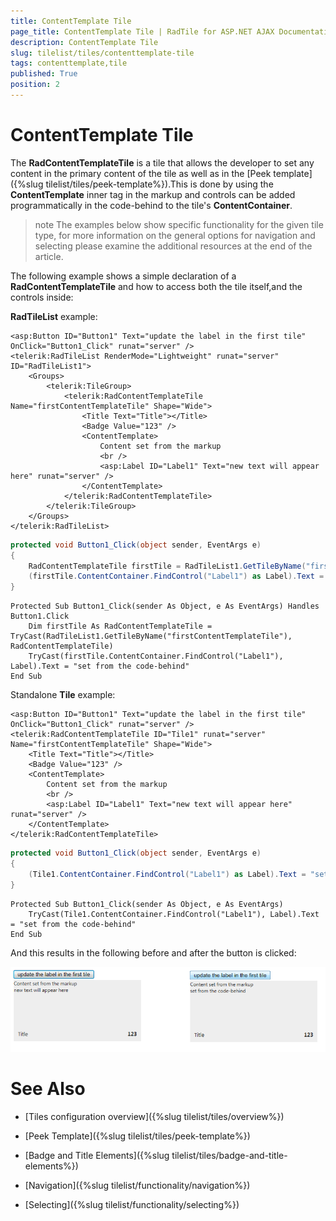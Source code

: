 ```yaml
---
title: ContentTemplate Tile
page_title: ContentTemplate Tile | RadTile for ASP.NET AJAX Documentation
description: ContentTemplate Tile
slug: tilelist/tiles/contenttemplate-tile
tags: contenttemplate,tile
published: True
position: 2
---
```


# ContentTemplate Tile




The **RadContentTemplateTile** is a tile that allows the developer to set any content in the primary content of the tile as well as in the [Peek template]({%slug tilelist/tiles/peek-template%}).This is done by using the **ContentTemplate** inner tag in the markup and controls can be added programmatically in the code-behind to the tile's **ContentContainer**.

>note The examples below show specific functionality for the given tile type, for more information on the general options	for navigation and selecting please examine the additional resources at the end of the article.



The following example shows a simple declaration of a **RadContentTemplateTile** and how to access both the tile itself,and the controls inside:

**RadTileList** example:



````ASP.NET
<asp:Button ID="Button1" Text="update the label in the first tile" OnClick="Button1_Click" runat="server" />
<telerik:RadTileList RenderMode="Lightweight" runat="server" ID="RadTileList1">
	<Groups>
		<telerik:TileGroup>
			<telerik:RadContentTemplateTile Name="firstContentTemplateTile" Shape="Wide">
				<Title Text="Title"></Title>
				<Badge Value="123" />
				<ContentTemplate>
					Content set from the markup
					<br />
					<asp:Label ID="Label1" Text="new text will appear here" runat="server" />
				</ContentTemplate>
			</telerik:RadContentTemplateTile>
		</telerik:TileGroup>
	</Groups>
</telerik:RadTileList>
````
````C#
protected void Button1_Click(object sender, EventArgs e)
{
	RadContentTemplateTile firstTile = RadTileList1.GetTileByName("firstContentTemplateTile") as RadContentTemplateTile;
	(firstTile.ContentContainer.FindControl("Label1") as Label).Text = "set from the code-behind";
}
````
````VB
Protected Sub Button1_Click(sender As Object, e As EventArgs) Handles Button1.Click
    Dim firstTile As RadContentTemplateTile = TryCast(RadTileList1.GetTileByName("firstContentTemplateTile"), RadContentTemplateTile)
    TryCast(firstTile.ContentContainer.FindControl("Label1"), Label).Text = "set from the code-behind"
End Sub
````



Standalone **Tile** example:



````ASP.NET
<asp:Button ID="Button1" Text="update the label in the first tile" OnClick="Button1_Click" runat="server" />
<telerik:RadContentTemplateTile ID="Tile1" runat="server" Name="firstContentTemplateTile" Shape="Wide">
    <Title Text="Title"></Title>
    <Badge Value="123" />
    <ContentTemplate>
        Content set from the markup
        <br />
        <asp:Label ID="Label1" Text="new text will appear here" runat="server" />
    </ContentTemplate>
</telerik:RadContentTemplateTile>
````
````C#
protected void Button1_Click(object sender, EventArgs e)
{
    (Tile1.ContentContainer.FindControl("Label1") as Label).Text = "set from the code-behind";
}
````
````VB
Protected Sub Button1_Click(sender As Object, e As EventArgs)
    TryCast(Tile1.ContentContainer.FindControl("Label1"), Label).Text = "set from the code-behind"
End Sub
````



And this results in the following before and after the button is clicked:

![tilelist-content Template Tile-accessing-controls](images/tilelist-contentTemplateTile-accessing-controls.png)

# See Also

 * [Tiles configuration overview]({%slug tilelist/tiles/overview%})

 * [Peek Template]({%slug tilelist/tiles/peek-template%})

 * [Badge and Title Elements]({%slug tilelist/tiles/badge-and-title-elements%})

 * [Navigation]({%slug tilelist/functionality/navigation%})

 * [Selecting]({%slug tilelist/functionality/selecting%})
